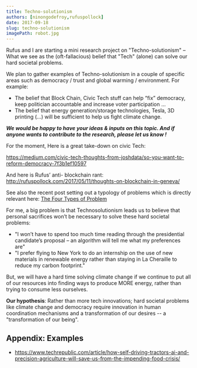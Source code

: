 ```yaml
---
title: Techno-solutionism
authors: [ninongodefroy,rufuspollock]
date: 2017-09-18
slug: techno-solutionism
imagePath: robot.jpg
---
```


Rufus and I are starting a mini research project on "Techno-solutionism" – What we see as the (oft-fallacious) belief that "Tech" (alone) can solve our hard societal problems.

We plan to gather examples of Techno-solutionism in a couple of specific areas such as democracy / trust and global warming / environment. For example:

*	The belief that Block Chain, Civic Tech stuff can help “fix” democracy, keep politician accountable and increase voter participation …
* The belief that energy generation/storage technologies, Tesla, 3D printing (…) will be sufficient to help us fight climate change.

**_We would be happy to have your ideas & inputs on this topic. And if anyone wants to contribute to the research, please let us know !_**

For the moment, Here is a great take-down on civic Tech:

https://medium.com/civic-tech-thoughts-from-joshdata/so-you-want-to-reform-democracy-7f3b1ef10597

And here is Rufus’ anti- blockchain rant: http://rufuspollock.com/2017/05/11/thoughts-on-blockchain-in-geneva/

See also the recent post setting out a typology of problems which is directly relevant here: [The Four Types of Problem][4-types]

[4-types]: /2017/09/10/four-types-of-problem/

For me, a big problem is that Technosolutionism leads us to believe that personal sacrifices won’t be necessary to solve these hard societal problems:

*	"I won’t have to spend too much time reading through the presidential candidate’s proposal – an algorithm will tell me what my preferences are"
* "I prefer flying to New York to do an internship on the use of new materials in renewable energy rather than staying in La Cheraille to reduce my carbon footprint."

But, we will have a hard time solving climate change if we continue to put all of our resources into finding ways to produce MORE energy, rather than trying to consume less ourselves.

**Our hypothesis**: Rather than more tech innovations; hard societal problems like climate change and democracy require innovation in human coordination mechanisms and a transformation of our desires -- a "transformation of our being".

## Appendix: Examples

* https://www.techrepublic.com/article/how-self-driving-tractors-ai-and-precision-agriculture-will-save-us-from-the-impending-food-crisis/

